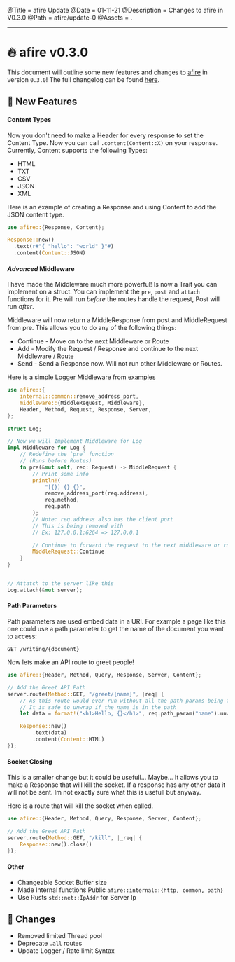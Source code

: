 @Title = afire Update
@Date = 01-11-21
@Description = Changes to afire in V0.3.0
@Path = afire/update-0
@Assets = .

---

# 🔥 afire v0.3.0

This document will outline some new features and changes to [afire](crates.io/crates/afire) in version `0.3.0`! The full changelog can be found [here](https://github.com/Basicprogrammer10/afire/blob/0.2.3/Changelog.md).

## 📰 New Features

#### Content Types

Now you don't need to make a Header for every response to set the Content Type.
Now you can call `.content(Content::X)` on your response.
Currently, Content supports the following Types:

- HTML
- TXT
- CSV
- JSON
- XML

Here is an example of creating a Response and using Content to add the JSON content type.

```rust
use afire::{Response, Content};

Response::new()
  .text(r#"{ "hello": "world" }"#)
  .content(Content::JSON)
```

#### _Advanced_ Middleware

I have made the Middleware much more powerful! Is now a Trait you can implement on a struct.
You can implement the `pre`, `post` and `attach` functions for it.
Pre will run _before_ the routes handle the request, Post will run _after_.

Middleware will now return a MiddleResponse from post and MiddleRequest from pre.
This allows you to do any of the following things:

- Continue - Move on to the next Middleware or Route
- Add - Modify the Request / Response and continue to the next Middleware / Route
- Send - Send a Response now. Will not run other Middleware or Routes.

Here is a simple Logger Middleware from [examples](https://github.com/Basicprogrammer10/afire/blob/main/examples/08_middleware.rs)

```rust
use afire::{
    internal::common::remove_address_port,
    middleware::{MiddleRequest, Middleware},
    Header, Method, Request, Response, Server,
};

struct Log;

// Now we will Implement Middleware for Log
impl Middleware for Log {
    // Redefine the `pre` function
    // (Runs before Routes)
    fn pre(&mut self, req: Request) -> MiddleRequest {
        // Print some info
        println!(
            "[{}] {} {}",
            remove_address_port(req.address),
            req.method,
            req.path
        );
        // Note: req.address also has the client port
        // This is being removed with
        // Ex: 127.0.0.1:6264 => 127.0.0.1

        // Continue to forward the request to the next middleware or route
        MiddleRequest::Continue
    }
}


// Attatch to the server like this
Log.attach(&mut server);
```

#### Path Parameters

Path parameters are used embed data in a URI. For example a page like this one could use a path parameter to get the name of the document you want to access:
```HTTP
GET /writing/{document}
```

Now lets make an API route to greet people!
```rust
use afire::{Header, Method, Query, Response, Server, Content};

// Add the Greet API Path
server.route(Method::GET, "/greet/{name}", |req| {
    // As this route would ever run without all the path params being filled
    // It is safe to unwrap if the name is in the path
    let data = format!("<h1>Hello, {}</h1>", req.path_param("name").unwrap());

    Response::new()
        .text(data)
        .content(Content::HTML)
});
```

#### Socket Closing

This is a smaller change but it could be usefull... Maybe...
It allows you to make a Response that will kill the socket.
If a response has any other data it will not be sent.
Im not exactly sure what this is usefull but anyway.

Here is a route that will kill the socket when called.

```rust
use afire::{Header, Method, Query, Response, Server, Content};

// Add the Greet API Path
server.route(Method::GET, "/kill", |_req| {
    Response::new().close()
});
```

#### Other

- Changeable Socket Buffer size
- Made Internal functions Public `afire::internal::{http, common, path}`
- Use Rusts `std::net::IpAddr` for Server Ip

## 💠 Changes

- Removed limited Thread pool
- Deprecate `.all` routes
- Update Logger / Rate limit Syntax
